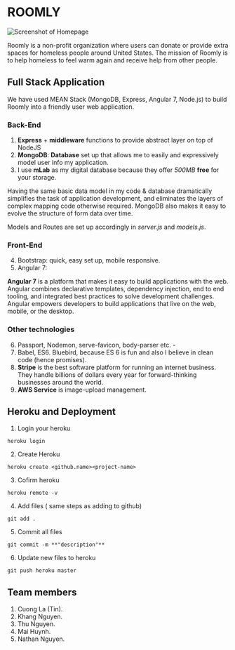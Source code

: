 # ROOMLY

![Screenshot of Homepage](https://i.imgur.com/iADd7Om.png)


Roomly is a non-profit organization where users can donate or provide extra spaces for homeless people around United States. The mission of Roomly is to help homeless to feel warm again and receive help from other people. 

## Full Stack Application

We have used MEAN Stack (MongoDB, Express, Angular 7, Node.js) to build Roomly into a friendly user web application.

### Back-End

1. **Express** + **middleware** functions to provide abstract layer on top of NodeJS
2. **MongoDB**: **Database** set up that allows me to easily and expressively model user info my application.
3. I use **mLab** as my digital database because they offer _500MB_ **free** for your storage.

Having the same basic data model in my code & database dramatically simplifies the task of application development, and eliminates the layers of complex mapping code otherwise required. MongoDB also makes it easy to evolve the structure of form data over time.

Models and Routes are set up accordingly in _server.js_ and _models.js_.

### Front-End
4. Bootstrap: quick, easy set up, mobile responsive.
5. Angular 7: 

**Angular 7** is a platform that makes it easy to build applications with the web. Angular combines declarative templates, dependency injection, end to end tooling, and integrated best practices to solve development challenges. Angular empowers developers to build applications that live on the web, mobile, or the desktop.

### Other technologies

6. Passport, Nodemon, serve-favicon, body-parser etc. -
7. Babel, ES6. Bluebird, because ES 6 is fun and also I believe in clean code (hence promises).
8. **Stripe** is the best software platform for running an internet business. They handle billions of dollars every year for forward-thinking businesses around the world.
9. **AWS Service** is image-upload management. 

## Heroku and Deployment

1. Login your heroku

```
heroku login
```

2. Create Heroku 

```
heroku create <github.name><project-name>
```

3. Cofirm heroku

 ``` 
 heroku remote -v
 ```
 
 4. Add files ( same steps as adding to github)
 
 ```
 git add .
 ```
 
 5. Commit all files
 
 ``` 
 git commit -m **"description"**
 ```
 
 6. Update new files to heroku
 
 ```
 git push heroku master
 ```


 ## Team members

 1. Cuong La (Tin).
 2. Khang Nguyen.
 3. Thu Nguyen.
 4. Mai Huynh.
 5. Nathan Nguyen.